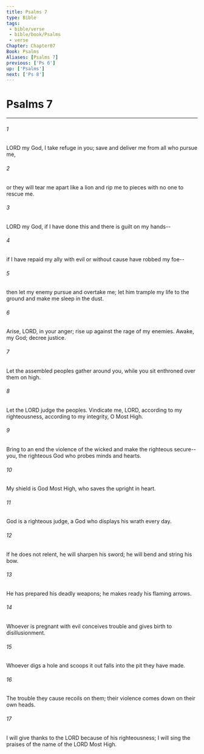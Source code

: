 ```yaml
---
title: Psalms 7
type: Bible
tags:
 - bible/verse
 - bible/book/Psalms
 - verse
Chapter: Chapter07
Book: Psalms
Aliases: [Psalms 7]
previous: ['Ps 6']
up: ['Psalms']
next: ['Ps 8']
---
```

# Psalms 7

***


###### 1 
LORD my God, I take refuge in you; save and deliver me from all who pursue me, 

###### 2 
or they will tear me apart like a lion and rip me to pieces with no one to rescue me. 

###### 3 
LORD my God, if I have done this and there is guilt on my hands-- 

###### 4 
if I have repaid my ally with evil or without cause have robbed my foe-- 

###### 5 
then let my enemy pursue and overtake me; let him trample my life to the ground and make me sleep in the dust. 

###### 6 
Arise, LORD, in your anger; rise up against the rage of my enemies. Awake, my God; decree justice. 

###### 7 
Let the assembled peoples gather around you, while you sit enthroned over them on high. 

###### 8 
Let the LORD judge the peoples. Vindicate me, LORD, according to my righteousness, according to my integrity, O Most High. 

###### 9 
Bring to an end the violence of the wicked and make the righteous secure-- you, the righteous God who probes minds and hearts. 

###### 10 
My shield is God Most High, who saves the upright in heart. 

###### 11 
God is a righteous judge, a God who displays his wrath every day. 

###### 12 
If he does not relent, he will sharpen his sword; he will bend and string his bow. 

###### 13 
He has prepared his deadly weapons; he makes ready his flaming arrows. 

###### 14 
Whoever is pregnant with evil conceives trouble and gives birth to disillusionment. 

###### 15 
Whoever digs a hole and scoops it out falls into the pit they have made. 

###### 16 
The trouble they cause recoils on them; their violence comes down on their own heads. 

###### 17 
I will give thanks to the LORD because of his righteousness; I will sing the praises of the name of the LORD Most High. 
